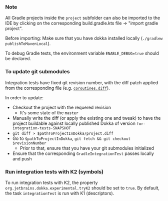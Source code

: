 ### Note
All Gradle projects inside the `project` subfolder can 
also be imported to the IDE by clicking on the corresponding
build.gradle.kts file -> "import gradle project". 

Before importing: Make sure that you have dokka installed
locally (`./gradlew publishToMavenLocal`).

To debug Gradle tests, the environment variable `ENABLE_DEBUG=true` should be declared.

### To update git submodules 

Integration tests have fixed git revision number, with the diff patch applied from the corresponding file (e.g. [`coroutines.diff`](projects/coroutines/coroutines.diff)).

In order to update:

* Checkout the project with the requered revision
    - It's some state of the `master`
* Manually write the diff (or apply the existing one and tweak) to have the project buildable against locally published Dokka of version `for-integration-tests-SNAPSHOT`
* `git diff > $pathToProjectInDokka/project.diff`
* Go to `$pathToProjectInDokka`, `git fetch && git checkout $revisionNumber`
    - Prior to that, ensure that you have your git submodules initialized
* Ensure that the corresponding `GradleIntegrationTest` passes locally and push


### Run integration tests with K2 (symbols)

To run integration tests with K2, the property `org.jetbrains.dokka.experimental.tryK2` should be set to `true`. 
By default, the task `integrationTest` is run with K1 (descriptors).